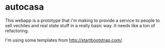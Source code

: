 # autocasa
This webapp is a prototype that i'm making to provide a service to people to sell vechiles and real state stuff in a really basic way. It needs like a ton of refactoring.

I'm using some templates from http://startbootstrap.com/.
